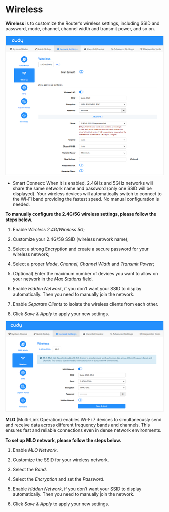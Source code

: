 # Wireless

**Wireless** is to customize the Router’s wireless settings, including SSID and password, mode, channel, channel width and transmit power, and so on.

<img src="/docs/image/wr3600/wr3600 (80).png" alt="替代文本" width="1000px" style="border: 1px solid #eee;" />

- Smart Connect: When it is enabled, 2.4GHz and 5GHz networks will share the same network name and password (only one SSlD will be displayed). Your wireless devices will automatically switch to connect to the Wi-Fi band providing the fastest speed. No manual configuration is needed.

**To manually configure the 2.4G/5G wireless settings, please follow the steps below.**

1. Enable *Wireless 2.4G/Wireless 5G*;

2. Customize your 2.4G/5G SSID (wireless network name);

3. Select a strong Encryption and create a secure password for your wireless network;

4. Select a proper *Mode*, *Channel*, *Channel Width* and *Transmit Power*;

5. (Optional) Enter the maximum number of devices you want to allow on your network in the *Max Stations* field.

6. Enable *Hidden Network*, if you don’t want your SSID to display automatically. Then you need to manually join the network.

7. Enable *Separate Clients* to isolate the wireless clients from each other.

8. Click *Save & Apply* to apply your new settings.


<img src="/docs/image/wr3600/wr3600 (82).png" alt="替代文本" width="1000px" style="border: 1px solid #eee;" />

**MLO** (Multi-Link Operation) enables Wi-Fi 7 devices to simultaneously send and receive data across different frequency bands and channels. This ensures fast and reliable connections even in dense network environments. 

**To set up MLO network, please follow the steps below.**

1. Enable *MLO Network*.

2. Customize the SSID for your wireless network.

3. Select the *Band*.

4. Select the *Encryption* and set the *Password*.

5. Enable *Hidden Network*, if you don’t want your SSID to display automatically. Then you need to manually join the network.

6. Click *Save & Apply* to apply your new settings.

